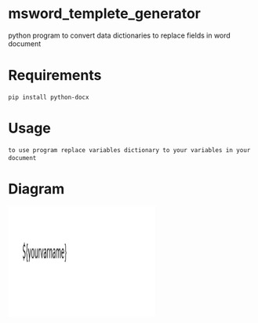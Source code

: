 # msword_templete_generator
python program to convert data dictionaries to replace fields in word document

# Requirements
```
pip install python-docx
```

# Usage
```
to use program replace variables dictionary to your variables in your document
```

# Diagram
<img src="https://raw.githubusercontent.com/ADGVLOGS/msword_templete_generator/main/doc.PNG" width="300" height="225">
 
